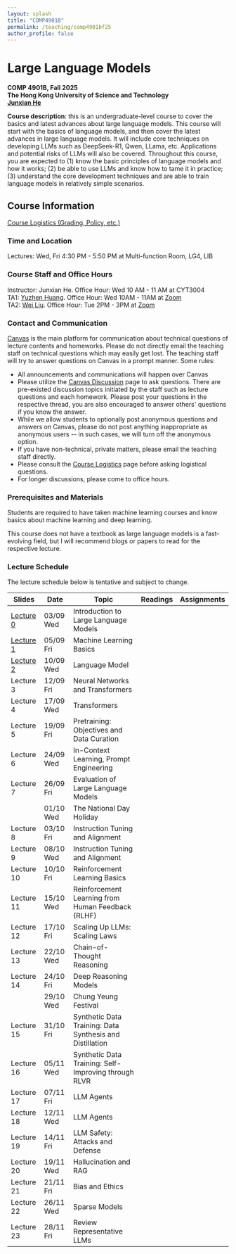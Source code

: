 ```yaml
---
layout: splash
title: "COMP4901B"
permalink: /teaching/comp4901bf25
author_profile: false
---
```


# Large Language Models

**COMP 4901B, Fall 2025**  
**The Hong Kong University of Science and Technology**  
[**Junxian He**](https://jxhe.github.io)

**Course description**: this is an undergraduate-level course to cover the basics and latest advances about large language models. This course will start with the basics of language models, and then cover the latest advances in large language models. It will include core techniques on developing LLMs such as DeepSeek-R1, Qwen, LLama, etc. Applications and potential risks of LLMs will also be covered. Throughout this course, you are expected to (1) know the basic principles of language models and how it works; (2) be able to use LLMs and know how to tame it in practice; (3) understand the core development techniques and are able to train language models in relatively simple scenarios. 

## Course Information

[Course Logistics (Grading, Policy, etc.)](https://docs.google.com/document/d/1mWm_TYYQpD3NpJISlFQGurBIXxWjizEc1zVffIDhiXU/edit?usp=sharing)

### Time and Location
Lectures: Wed, Fri 4:30 PM - 5:50 PM at Multi-function Room, LG4, LIB

### Course Staff and Office Hours
Instructor: Junxian He. Office Hour: Wed 10 AM - 11 AM at CYT3004  
TA1: [Yuzhen Huang](https://hyz17.github.io). Office Hour: Wed 10AM - 11AM at [Zoom](https://hkust.zoom.us/j/99331931281?pwd=FItzByBSb9C6paNhA7P8DfMQ0X33Rw.1)  
TA2: [Wei Liu](https://vpeterv.github.io). Office Hour: Tue 2PM - 3PM at [Zoom](https://hkust.zoom.us/j/8614591591)

### Contact and Communication
[Canvas](https://canvas.ust.hk/courses/64649) is the main platform for communication about technical questions of lecture contents and homeworks. Please do not directly email the teaching staff on technical questions which may easily get lost. The teaching staff will try to answer questions on Canvas in a prompt manner. Some rules:

* All announcements and communications will happen over Canvas
* Please utilize the [Canvas Discussion](https://canvas.ust.hk/courses/64649/discussion_topics) page to ask questions. There are pre-existed discussion topics initiated by the staff such as lecture questions and each homework. Please post your questions in the respective thread, you are also encouraged to answer others' questions if you know the answer.
* While we allow students to optionally post anonymous questions and answers on Canvas, please do not post anything inappropriate as anonymous users -- in such cases, we will turn off the anonymous option.  
* If you have non-technical, private matters, please email the teaching staff directly.
* Please consult the [Course Logistics](https://docs.google.com/document/d/1mWm_TYYQpD3NpJISlFQGurBIXxWjizEc1zVffIDhiXU/edit?usp=sharing) page before asking logistical questions.
* For longer discussions, please come to office hours.

### Prerequisites and Materials
Students are required to have taken machine learning courses and know basics about machine learning and deep learning.

This course does not have a textbook as large language models is a fast-evolving field, but I will recommend blogs or papers to read for the respective lecture. 

### Lecture Schedule
The lecture schedule below is tentative and subject to change.

| Slides     | Date      | Topic                                     | Readings | Assignments |
|------------|-----------|-------------------------------------------|----------|-------------|
| [Lecture 0](/teaching/comp4901Bf25/lecture0.pdf)  | 03/09 Wed | Introduction to Large Language Models     |          |             |
| [Lecture 1](/teaching/comp4901Bf25/lecture1.pdf)  | 05/09 Fri | Machine Learning Basics                     |          |             |
| [Lecture 2](/teaching/comp4901Bf25/lecture2.pdf)  | 10/09 Wed | Language Model                   |          |             |
| Lecture 3  | 12/09 Fri | Neural Networks and Transformers   |          |             |
| Lecture 4  | 17/09 Wed | Transformers |          |             |
| Lecture 5  | 19/09 Fri | Pretraining: Objectives and Data Curation                                      |          |             |
| Lecture 6  | 24/09 Wed | In-Context Learning, Prompt Engineering                                      |          |             |
| Lecture 7  | 26/09 Fri | Evaluation of Large Language Models                                      |          |             |
|            | 01/10 Wed | The National Day Holiday                  |          |             |
| Lecture 8  | 03/10 Fri | Instruction Tuning and Alignment                        |          |             |
| Lecture 9  | 08/10 Wed | Instruction Tuning and Alignment                    |          |             |
| Lecture 10 | 10/10 Fri | Reinforcement Learning Basics   |          |             |
| Lecture 11 | 15/10 Wed | Reinforcement Learning from Human Feedback (RLHF)                          |          |             |
| Lecture 12 | 17/10 Fri | Scaling Up LLMs: Scaling Laws                 |          |             |
| Lecture 13 | 22/10 Wed | Chain-of-Thought Reasoning                                     |          |             |
| Lecture 14 | 24/10 Fri | Deep Reasoning Models                           |          |             |
|            | 29/10 Wed | Chung Yeung Festival                     |          |             |
| Lecture 15 | 31/10 Fri | Synthetic Data Training: Data Synthesis and Distillation          |          |             |
| Lecture 16 | 05/11 Wed | Synthetic Data Training: Self-Improving through RLVR                                      |          |             |
| Lecture 17 | 07/11 Fri | LLM Agents                                     |          |             |
| Lecture 18 | 12/11 Wed | LLM Agents         |          |             |
| Lecture 19 | 14/11 Fri | LLM Safety: Attacks and Defense                     |          |             |
| Lecture 20 | 19/11 Wed | Hallucination and RAG     |          |             |
| Lecture 21 | 21/11 Fri | Bias and Ethics                  |          |             |
| Lecture 22 | 26/11 Wed | Sparse Models             |          |             |
| Lecture 23 | 28/11 Fri | Review Representative LLMs                    |          |             |



